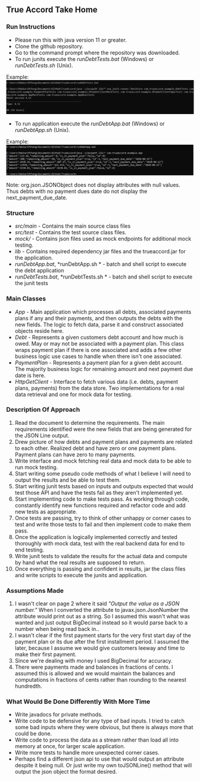 ## True Accord Take Home

### Run Instructions
- Please run this with java version 11 or greater. 
- Clone the github repository.
- Go to the command prompt where the repository was downloaded. 
- To run junits execute the *runDebtTests.bat* (Windows) or *runDebtTests.sh* (Unix).

Example:
![](.README_images/CmdTestRun.png)
- To run application execute the *runDebtApp.bat* (Windows) or *runDebtApp.sh* (Unix).  

Example:
![](.README_images/CmdAppRun.png)

Note: org.json.JSONObject does not display attributes with null values. Thus debts with no payment dues date 
do not display the next_payment_due_date.

### Structure
- *src/main* - Contains the main source class files
- *src/test* - Contains the test source class files.
- *mock/* - Contains json files used as mock endpoints for additional mock testing.
- *lib* - Contains required dependency jar files and the trueaccord.jar for the application.
- *runDebtApp.bat*, *runDebtApp.sh * - batch and shell script to execute the debt application
- *runDebtTests.bat*, *runDebtTests.sh * - batch and shell script to execute the junit tests

### Main Classes
- *App* - Main application which processes all debts, associated payments plans if any and their payments, and then outputs the debts with the new fields. The logic to fetch data, parse it and construct associated objects reside here.
- *Debt* - Represents a given customers debt account and how much is owed.  May or may not be associated with a payment plan. This class wraps payment plan if there is one associated and adds a few other business logic use cases to handle when there isn't one associated.  
- *PaymentPlan* - Represents a payment plan for a given debt account. The majority business logic for remaining amount and next payment due date is here.
- *HttpGetClient* - Interface to fetch various data (i.e. debts, payment plans, payments) from the data store. Two implementations for a real data retrieval and one for mock data for testing.
  
### Description Of Approach
1. Read the document to determine the requirements.  The main requirements identified were the new fields that are being generated for the JSON Line output.
2. Drew picture of how debts and payment plans and payments are related to each other. Realized debt and have zero or one payment plans. Payment plans can have zero to many payments.
3. Write interface and mock fetching real data and mock data to be able to run mock testing.
4. Start writing some pseudo code methods of what I believe I will need to output the results and be able to test them.
5. Start writing junit tests based on inputs and outputs expected that would test those API and have the tests fail as they aren't implemented yet.
6. Start implementing code to make tests pass. As working through code, constantly identify new functions required and refactor code and add new tests as appropriate.
7. Once tests are passing, try to think of other unhappy or corner cases to test and write those tests to fail and then implement code to make them pass.
8. Once the application is logically implemented correctly and tested thoroughly with mock data, test with the real backend data for end to end testing.
9. Write junit tests to validate the results for the actual data and compute by hand what the real results are supposed to return.
10. Once everything is passing and confident in results, jar the class files and write scripts to execute the junits and application.

### Assumptions Made
1. I wasn't clear on page 2 where it said _"Output the value as a JSON number."_ When I converted the attribute to javax.json.JsonNumber the attribute would print out as a string. So I assumed this wasn't what was wanted and just output BigDecimal instead so it would parse back to a number when being read back in..  
2. I wasn't clear if the first payment starts for the very first start day of the payment plan or its due after the first installment period.  I assumed the later, because I assume we would give customers leeway and time to make their first payment.
3. Since we're dealing with money I used BigDecimal for accuracy.
4. There were payments made and balances in fractions of cents. I assumed this is allowed and we would maintain the balances and computations in fractions of cents rather than rounding to the nearest hundredth.

### What Would Be Done Differently With More Time
- Write javadocs for private methods. 
- Write code to be defensive for any type of bad inputs.  I tried to catch some bad inputs where they were obvious, but there is always more that could be done.
- Write code to process the data as a stream rather than load all into memory at once, for larger scale application.
- Write more tests to handle more unexpected corner cases.
- Perhaps find a different json api to use that would output an attribute despite it being null. Or just write my own toJSONLine() method that will output the json object the format desired.
